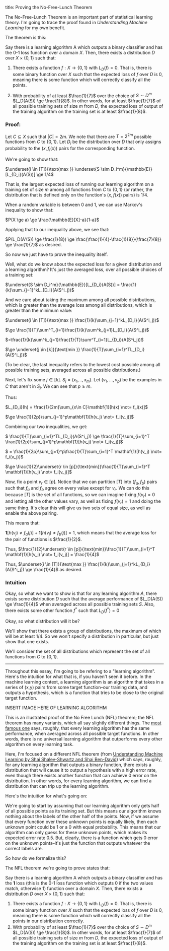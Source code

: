 title: Proving the No-Free-Lunch Theorem

The No-Free-Lunch Theorem is an important part of statistical learning theory. I'm going to trace the proof found in *Understanding Machine Learning* for my own benefit.

The theorem is this:

Say there is a learning algorithm A which outputs a binary classifier and has the 0-1 loss function over a domain $X$. Then, there exists a distribution $D$ over $X \times \{0,1\}$ such that:

1. There exists a function $f: X \to \{0,1\}​$ with $L_D(f) = 0​$. That is, there is some binary function over $X​$ such that the expected loss of $f​$ over $D​$ is 0, meaning there is some function which will correctly classify all the points.

2. With probability of at least $\frac{1}{7}$ over the choice of $S \sim D^m$ $L_D(A(S)) \ge \frac{1}{8}$. In other words, for at least $\frac{1}{7}$ of all possible training sets of size $m$ from $D$, the expected loss of output of the training algorithm on the training set is at least  $\frac{1}{8}$.

### Proof:

Let $C \subseteq X$ such that $|C| = 2m$. We note that there are $T = 2^{2m}$ possible functions from $C$ to $\{0,1\}$.  Let $D_i$ be the distribution over $D$ that only assigns probability to the $(x,f_i(x))$ pairs for the corresponding function.

We're going to show that:

$\underset{i \in [T]}{\text{max }} \underset{S \sim D_i^m}{\mathbb{E}} [L_{D_i}(A(S))] \ge 1/4$

That is, the largest expected loss of running our learning algorithm on a training set of size $m$ among all functions from $C$ to $\{0,1\}$ (or rather, the distribution that is defined only on the function's $(x, f(x))$ pairs) is 1/4.

When a random variable is between 0 and 1, we can use Markov's inequality to show that:

$P(X \ge a) \ge \frac{\mathbb{E}[X]-a}{1-a}$

Applying that to our inequality above, we see that:

$P(L_D(A'(S)) \ge \frac{1}{8}) \ge \frac{\frac{1}{4}-\frac{1}{8}}{\frac{7}{8}} \ge \frac{1}{7}$ as desired.

So now we just have to prove the inequality itself.

Well, what do we know about the expected loss for a given distribution and a learning algorithm? It's just the averaged loss, over all possible choices of a training set:

$\underset{S \sim D_i^m}{\mathbb{E}}[L_{D_i}(A(S))] = \frac{1}{k}\sum_{j=1}^kL_{D_i}(A(S^i_j))$

And we care about taking the maximum among all possible distributions, which is greater than the average loss among all distributions, which is greater than the minimum value:

$\underset{i \in [T]}{\text{max }} \frac{1}{k}\sum_{j=1}^kL_{D_i}(A(S^i_j))$ 

$\ge \frac{1}{T}\sum^T_{i=1}\frac{1}{k}\sum^k_{j=1}L_{D_i}(A(S^i_j))$

$=\frac{1}{k}\sum^k_{j=1}\frac{1}{T}\sum^T_{i=1}L_{D_i}(A(S^i_j))$

$\ge \underset{j \in [k]}{\text{min }} \frac{1}{T}\sum_{i=1}^TL_{D_i}(A(S^i_j))$

(To be clear, the last inequality refers to the lowest cost possible among all possible training sets, averaged across all possible distributions.)

Next, let's fix some $j \in [k]$. $S_j = (x_1,..,x_m)$. Let $(v_1, ...,v_p)$ be the examples in $C$ that aren't in $S_j$. We can see that $p \ge m$.

Thus:

$L_{D_i}(h) = \frac{1}{2m}\sum_{x\in C}\mathbf{1}[h(x) \not= f_i(x)]$

$\ge \frac{1}{2p}\sum_{j=1}^p\mathbf{1}[h(v_j) \not= f_i(v_j)]$

Combining our two inequalities, we get:

$ \frac{1}{T}\sum_{i=1}^TL_{D_i}(A(S^i_j)) \ge \frac{1}{T}\sum_{i=1}^T \frac{1}{2p}\sum_{j=1}^p\mathbf{1}[h(v_j) \not= f_i(v_j)]$

$ = \frac{1}{2p}\sum_{j=1}^p\frac{1}{T}\sum_{i=1}^T \mathbf{1}[h(v_j) \not= f_i(v_j)]$

$\ge \frac{1}{2}\underset{r \in [p]}{\text{min}}\frac{1}{T}\sum_{i=1}^T \mathbf{1}[h(v_j) \not= f_i(v_j)]$

Now, fix a point $v_r \in [p]$. Notice that we can partition $[T]$ into $(f_a, f_b)$ pairs such that $f_a$ and $f_b$ agree on every value except for $v_r$. We can do this because $[T]$ is the set of all functions, so we can imagine fixing $f(v_r) = 0$ and letting all the other values vary, as well as fixing $f(v_r) = 1$ and doing the same thing. It's clear this will give us two sets of equal size, as well as enable the above pairing.

This means that:

$\mathbf{1}[h(v_j) \not = f_a(j)] + \mathbf{1}[h(v_j) \not = f_b(j)] = 1$, which means that the average loss for the pair of functions is $\frac{1}{2}$.

Thus, $\frac{1}{2}\underset{r \in [p]}{\text{min}}\frac{1}{T}\sum_{i=1}^T \mathbf{1}[h(v_j) \not= f_i(v_j)] = \frac{1}{4}$

Thus, $\underset{i \in [T]}{\text{max }} \frac{1}{k}\sum_{j=1}^kL_{D_i}(A(S^i_j)) \ge \frac{1}{4}$ as desired.

### Intuition

Okay, so what we want to show is that for any learning algorithm $A$, there exists some distribution $D$ such that the average performance of $L_D(A(S)) \ge \frac{1}{4}$ when averaged across all possible training sets $S$. Also, there exists some other function $f^*$ such that $L_D(f^*) = 0$

Okay, so what distribution will it be?

We'll show that there exists a group of distributions, the maximum of which will be at least 1/4. So we won't specify a distribution in particular, but just show that one exists.

We'll consider the set of all distributions which represent the set of all functions from $C$ to $\{0,1\}$.

---

Throughout this essay, I'm going to be refering to a "learning algorithm". Here's the intuition for what that is, if you haven't seen it before. In the machine learning context, a learning algorithm is an algorithm that takes in a series of (x,y) pairs from some target function–our training data, and outputs a hypothesis, which is a function that tries to be close to the original target function.

INSERT IMAGE HERE OF LEARNING ALGORITHM

This is an illustrated proof of the No Free Lunch (NFL) theorem; the NFL theorem has many variants, which all say slightly different things. The [most famous one](https://en.wikipedia.org/wiki/No_free_lunch_theorem) says, roughly, that every learning algorithm has the same performance, when averaged across all possible target functions. In other words, there is no universal learning algorithm that outperforms every other algorithm on every learning task.

Here, I'm focused on a different NFL theorem (from [Understanding Machine Learning by Shai Shalev-Shwartz and Shai Ben-David](https://www.cse.huji.ac.il/~shais/UnderstandingMachineLearning/index.html)) which says, roughly, for any learning algorithm that outputs a binary function, there exists a distribution that will cause it to output a hypothesis with a high error rate, even though there exists another function that can achieve 0 error on the distribution. In other words, for every learning algorithm, we can find a distribution that can trip up the learning algorithm.

Here's the intuition for what's going on: 

We're going to start by assuming that our learning algorithm only gets half of all possible points as its training set. But this means our algorithm knows nothing about the labels of the other half of the points. Now, if we assume that every function over these unknown points is equally likely, then each unknown point could be 1 or a 0 with equal probability. This means that our algorithm can only guess for these unknown points, which makes its expected error rate 0.5. But, clearly, there is a function which gets 0 error on the unknown points–it's just the function that outputs whatever the correct labels are.

So how do we formalize this? 

The NFL theorem we're going to prove states that:

Say there is a learning algorithm A which outputs a binary classifier and has the **1** loss (this is the 0-1 loss function which outputs 0 if the two values match, otherwise 1) function over a domain $X$. Then, there exists a distribution $D$ over $X \times \{0,1\}$ such that:

1. There exists a function $f: X \to \{0,1\}$ with $L_D(f) = 0$. That is, there is some binary function over $X$ such that the expected loss of $f$ over $D$ is 0, meaning there is some function which will correctly classify all the points in our distribution correctly.
2. With probability of at least $\frac{1}{7}$ over the choice of $S \sim D^m$ $L_D(A(S)) \ge \frac{1}{8}$. In other words, for at least $\frac{1}{7}$ of all possible training sets of size $m$ from $D$, the expected loss of output of the training algorithm on the training set is at least  $\frac{1}{8}$.

